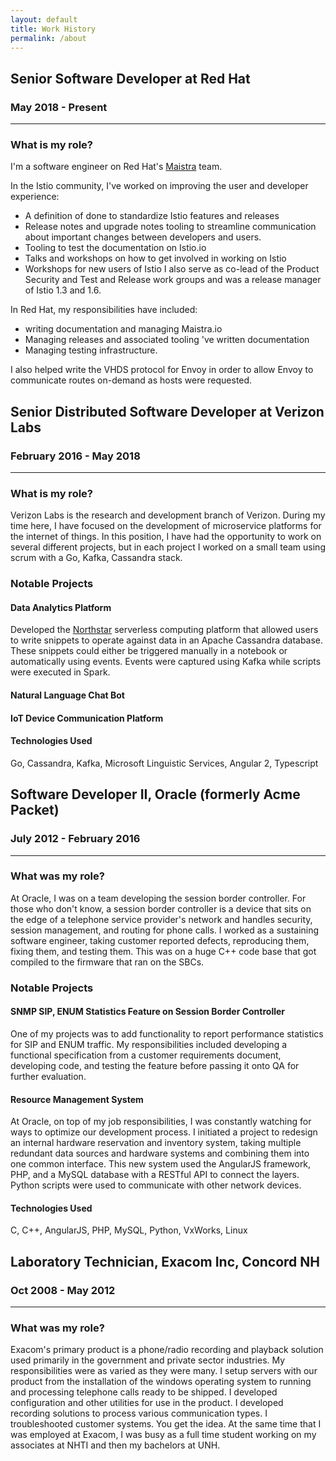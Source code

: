 ```yaml
---
layout: default
title: Work History
permalink: /about
---
```


## Senior Software Developer at Red Hat
### May 2018 - Present

<hr />

### What is my role?

I'm a software engineer on Red Hat's [Maistra](https://maistra.io) team.

In the Istio community, I've worked on improving the user and
developer experience:
* A definition of done to standardize Istio features and releases
* Release notes and upgrade notes tooling to streamline communication about
	important changes between developers and users.
* Tooling to test the documentation on Istio.io
* Talks and workshops on how to get involved in working on Istio
* Workshops for new users of Istio
I also serve as co-lead of the Product Security and Test and Release work groups
and was a release manager of Istio 1.3 and 1.6.

In Red Hat, my responsibilities have included: 
* writing documentation and managing Maistra.io
* Managing releases and associated tooling 've written documentation
* Managing testing infrastructure. 

I also helped write the VHDS protocol for Envoy in order to allow Envoy to
communicate routes on-demand as hosts were requested. 

## Senior Distributed Software Developer at Verizon Labs
### February 2016 - May 2018

<hr />

### What is my role?

Verizon Labs is the research and development branch of Verizon. During my time here, I have focused on the development of microservice platforms for the internet of things. In this position, I have had the opportunity to work on several different projects, but in each project I worked on a small team using scrum with a Go, Kafka, Cassandra stack.

### Notable Projects
#### Data Analytics Platform
Developed the [Northstar](https://github.com/brian-avery/northstar) serverless computing platform that allowed users to write snippets to operate against data in an Apache Cassandra database. These snippets could either be triggered manually in a notebook or automatically using events. Events were captured using Kafka while scripts were executed in Spark. 

#### Natural Language Chat Bot

#### IoT Device Communication Platform

#### Technologies Used

Go, Cassandra, Kafka, Microsoft Linguistic Services, Angular 2, Typescript

## Software Developer II, Oracle (formerly Acme Packet) 
### July 2012 - February 2016

<hr />

### What was my role?
At Oracle, I was on a team developing the session border controller. For those who don't know, a session border controller is a device that sits on the edge of a telephone service provider's network and handles security, session management, and routing for phone calls. I worked as a sustaining software engineer, taking customer reported defects, reproducing them, fixing them, and testing them. This was on a huge C++ code base that got compiled to the firmware that ran on the SBCs.
### Notable Projects
#### SNMP SIP, ENUM Statistics Feature on Session Border Controller 
One of my projects was to add functionality to report performance statistics for SIP and ENUM traffic. My responsibilities included developing a functional specification from a customer requirements document, developing code, and testing the feature before passing it onto QA for further evaluation.
#### Resource Management System
At Oracle, on top of my job responsibilities, I was constantly watching for ways to optimize our development process. I initiated a project to redesign an internal hardware reservation and inventory system, taking multiple redundant data sources and hardware systems and combining them into one common interface. This new system used the AngularJS framework, PHP, and a MySQL database with a RESTful API to connect the layers. Python scripts were used to communicate with other network devices.
#### Technologies Used
C, C++, AngularJS, PHP, MySQL, Python, VxWorks, Linux
## Laboratory Technician, Exacom Inc, Concord NH
### Oct 2008 - May 2012

<hr />

### What was my role?
Exacom's primary product is a phone/radio recording and playback solution used primarily in the government and private sector industries. My responsibilities were as varied as they were many. I setup servers with our product from the installation of the windows operating system to running and processing telephone calls ready to be shipped. I developed configuration and other utilities for use in the product. I developed recording solutions to process various communication types. I troubleshooted customer systems. You get the idea. At the same time that I was employed at Exacom, I was busy as a full time student working on my associates at NHTI and then my bachelors at UNH.
